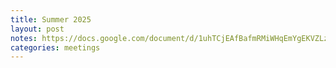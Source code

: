 ```yaml
---
title: Summer 2025
layout: post
notes: https://docs.google.com/document/d/1uhTCjEAfBafmRMiWHqEmYgEKVZLz-eQ-M8gejYb6e7o/preview
categories: meetings
---
```

